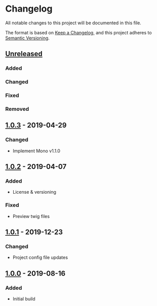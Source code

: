 # Changelog
All notable changes to this project will be documented in this file.

The format is based on [Keep a Changelog](https://keepachangelog.com/en/1.0.0/),
and this project adheres to [Semantic Versioning](https://semver.org/spec/v2.0.0.html).

## [Unreleased]
### Added

### Changed

### Fixed

### Removed

## [1.0.3] - 2019-04-29
### Changed
- Implement Mono v1.1.0

## [1.0.2] - 2019-04-07
### Added
- License & versioning

### Fixed
- Preview twig files

## [1.0.1] - 2019-12-23
### Changed
- Project config file updates

## [1.0.0] - 2019-08-16
### Added
- Initial build

[Unreleased]: https://github.com/ninety-six/fratomic/compare/v1.0.3...HEAD
[1.0.3]: https://github.com/ninety-six/fratomic/releases/tag/v1.0.3
[1.0.2]: https://github.com/ninety-six/fratomic/releases/tag/v1.0.2
[1.0.1]: https://github.com/ninety-six/fratomic/releases/tag/v1.0.1
[1.0.0]: https://github.com/ninety-six/fratomic/releases/tag/v1.0.0
